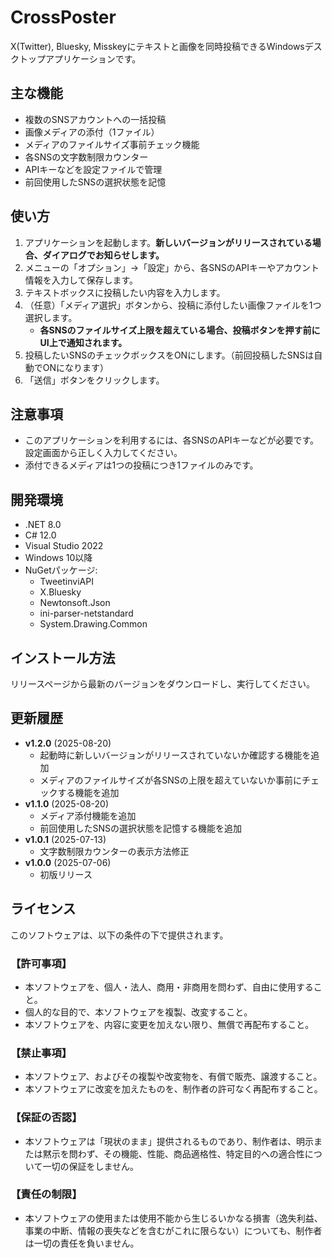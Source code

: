 ﻿# CrossPoster

X(Twitter), Bluesky, Misskeyにテキストと画像を同時投稿できるWindowsデスクトップアプリケーションです。

## 主な機能

-   複数のSNSアカウントへの一括投稿
-   画像メディアの添付（1ファイル）
-   メディアのファイルサイズ事前チェック機能
-   各SNSの文字数制限カウンター
-   APIキーなどを設定ファイルで管理
-   前回使用したSNSの選択状態を記憶

## 使い方

1.  アプリケーションを起動します。**新しいバージョンがリリースされている場合、ダイアログでお知らせします。**
2.  メニューの「オプション」→「設定」から、各SNSのAPIキーやアカウント情報を入力して保存します。
3.  テキストボックスに投稿したい内容を入力します。
4.  （任意）「メディア選択」ボタンから、投稿に添付したい画像ファイルを1つ選択します。
    -   **各SNSのファイルサイズ上限を超えている場合、投稿ボタンを押す前にUI上で通知されます。**
5.  投稿したいSNSのチェックボックスをONにします。（前回投稿したSNSは自動でONになります）
6.  「送信」ボタンをクリックします。

## 注意事項

-   このアプリケーションを利用するには、各SNSのAPIキーなどが必要です。設定画面から正しく入力してください。
-   添付できるメディアは1つの投稿につき1ファイルのみです。

## 開発環境
-   .NET 8.0
-   C# 12.0
-   Visual Studio 2022
-   Windows 10以降
-   NuGetパッケージ:
    -   TweetinviAPI
    -   X.Bluesky
    -   Newtonsoft.Json
    -   ini-parser-netstandard
    -   System.Drawing.Common

## インストール方法
リリースページから最新のバージョンをダウンロードし、実行してください。


## 更新履歴
-   **v1.2.0** (2025-08-20)
    -   起動時に新しいバージョンがリリースされていないか確認する機能を追加
    -   メディアのファイルサイズが各SNSの上限を超えていないか事前にチェックする機能を追加
-   **v1.1.0** (2025-08-20)
    -   メディア添付機能を追加
    -   前回使用したSNSの選択状態を記憶する機能を追加
-   **v1.0.1** (2025-07-13)
    -   文字数制限カウンターの表示方法修正
-   **v1.0.0** (2025-07-06)
    -   初版リリース

## ライセンス
このソフトウェアは、以下の条件の下で提供されます。

### 【許可事項】
- 本ソフトウェアを、個人・法人、商用・非商用を問わず、自由に使用すること。
- 個人的な目的で、本ソフトウェアを複製、改変すること。
- 本ソフトウェアを、内容に変更を加えない限り、無償で再配布すること。
### 【禁止事項】
- 本ソフトウェア、およびその複製や改変物を、有償で販売、譲渡すること。
- 本ソフトウェアに改変を加えたものを、制作者の許可なく再配布すること。
### 【保証の否認】
- 本ソフトウェアは「現状のまま」提供されるものであり、制作者は、明示または黙示を問わず、その機能、性能、商品適格性、特定目的への適合性について一切の保証をしません。
### 【責任の制限】
- 本ソフトウェアの使用または使用不能から生じるいかなる損害（逸失利益、事業の中断、情報の喪失などを含むがこれに限らない）についても、制作者は一切の責任を負いません。